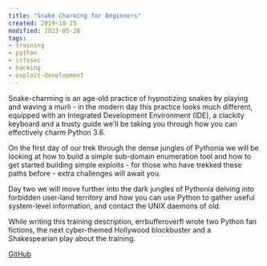 ```yaml
---
title: "Snake Charming for Beginners"
created: 2019-10-25
modified: 2023-05-28
tags:
- training
- python
- infosec
- hacking
- exploit-development
---
```


Snake-charming is an age-old practice of hypnotizing snakes by playing and waving a murli - in the modern day this practice looks much different, equipped with an Integrated Development Environment (IDE), a clackity keyboard and a trusty guide we'll be taking you through how you can effectively charm Python 3.6.  

On the first day of our trek through the dense jungles of Pythonia we will be looking at how to build a simple sub-domain enumeration tool and how to get started building simple exploits - for those who have trekked these paths before - extra challenges will await you.  

Day two we will move further into the dark jungles of Pythonia delving into forbidden user-land territory and how you can use Python to gather useful system-level information, and contact the UNIX daemons of old.  

While writing this training description, errbufferoverfl wrote two Python fan fictions, the next cyber-themed Hollywood blockbuster and a Shakespearian play about the training.

[GitHub](https://errbufferoverfl.github.io/snake-charming/)